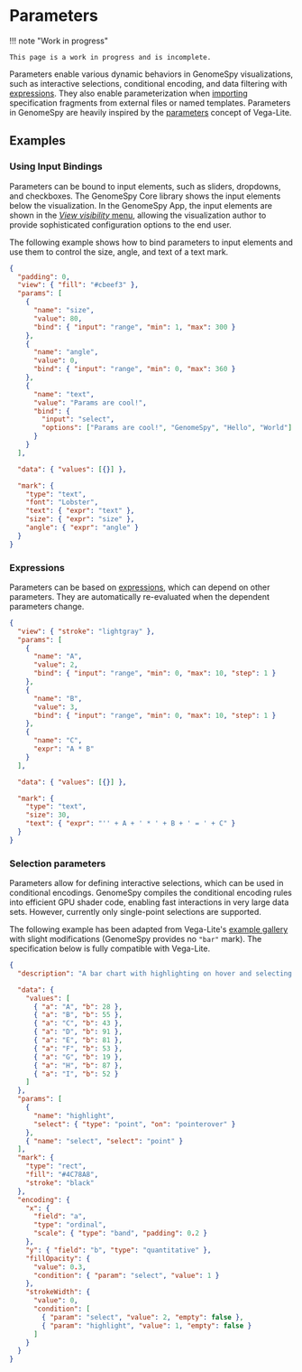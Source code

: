 # Parameters

!!! note "Work in progress"

    This page is a work in progress and is incomplete.

Parameters enable various dynamic behaviors in GenomeSpy visualizations, such as
interactive selections, conditional encoding, and data filtering with
[expressions](./expressions.md). They also enable parameterization when
[importing](./import.md) specification fragments from external files or named
templates. Parameters in GenomeSpy are heavily inspired by the
[parameters](https://vega.github.io/vega-lite/docs/parameter.html) concept of
Vega-Lite.

## Examples

### Using Input Bindings

Parameters can be bound to input elements, such as sliders, dropdowns, and
checkboxes. The GenomeSpy Core library shows the input elements below the
visualization. In the GenomeSpy App, the input elements are shown in the [_View
visibility_ menu](../sample-collections/analyzing.md), allowing the
visualization author to provide sophisticated configuration options to the end
user.

The following example shows how to bind parameters to input elements and use
them to control the size, angle, and text of a text mark.

<div><genome-spy-doc-embed height="250">

```json
{
  "padding": 0,
  "view": { "fill": "#cbeef3" },
  "params": [
    {
      "name": "size",
      "value": 80,
      "bind": { "input": "range", "min": 1, "max": 300 }
    },
    {
      "name": "angle",
      "value": 0,
      "bind": { "input": "range", "min": 0, "max": 360 }
    },
    {
      "name": "text",
      "value": "Params are cool!",
      "bind": {
        "input": "select",
        "options": ["Params are cool!", "GenomeSpy", "Hello", "World"]
      }
    }
  ],

  "data": { "values": [{}] },

  "mark": {
    "type": "text",
    "font": "Lobster",
    "text": { "expr": "text" },
    "size": { "expr": "size" },
    "angle": { "expr": "angle" }
  }
}
```

</genome-spy-doc-embed></div>

### Expressions

Parameters can be based on [expressions](./expressions.md), which can depend on
other parameters. They are automatically re-evaluated when the dependent
parameters change.

<div><genome-spy-doc-embed height="150">

```json
{
  "view": { "stroke": "lightgray" },
  "params": [
    {
      "name": "A",
      "value": 2,
      "bind": { "input": "range", "min": 0, "max": 10, "step": 1 }
    },
    {
      "name": "B",
      "value": 3,
      "bind": { "input": "range", "min": 0, "max": 10, "step": 1 }
    },
    {
      "name": "C",
      "expr": "A * B"
    }
  ],

  "data": { "values": [{}] },

  "mark": {
    "type": "text",
    "size": 30,
    "text": { "expr": "'' + A + ' * ' + B + ' = ' + C" }
  }
}
```

</genome-spy-doc-embed></div>

### Selection parameters

Parameters allow for defining interactive selections, which can be used in
conditional encodings. GenomeSpy compiles the conditional encoding rules into
efficient GPU shader code, enabling fast interactions in very large data sets.
However, currently only single-point selections are supported.

The following example has been adapted from Vega-Lite's [example
gallery](https://vega.github.io/vega-lite/examples/interactive_bar_select_highlight.html)
with slight modifications (GenomeSpy provides no `"bar"` mark). The
specification below is fully compatible with Vega-Lite.

<div><genome-spy-doc-embed height="250">

```json
{
  "description": "A bar chart with highlighting on hover and selecting on click. (Inspired by Tableau's interaction style.)",

  "data": {
    "values": [
      { "a": "A", "b": 28 },
      { "a": "B", "b": 55 },
      { "a": "C", "b": 43 },
      { "a": "D", "b": 91 },
      { "a": "E", "b": 81 },
      { "a": "F", "b": 53 },
      { "a": "G", "b": 19 },
      { "a": "H", "b": 87 },
      { "a": "I", "b": 52 }
    ]
  },
  "params": [
    {
      "name": "highlight",
      "select": { "type": "point", "on": "pointerover" }
    },
    { "name": "select", "select": "point" }
  ],
  "mark": {
    "type": "rect",
    "fill": "#4C78A8",
    "stroke": "black"
  },
  "encoding": {
    "x": {
      "field": "a",
      "type": "ordinal",
      "scale": { "type": "band", "padding": 0.2 }
    },
    "y": { "field": "b", "type": "quantitative" },
    "fillOpacity": {
      "value": 0.3,
      "condition": { "param": "select", "value": 1 }
    },
    "strokeWidth": {
      "value": 0,
      "condition": [
        { "param": "select", "value": 2, "empty": false },
        { "param": "highlight", "value": 1, "empty": false }
      ]
    }
  }
}
```

</genome-spy-doc-embed></div>

